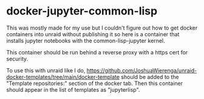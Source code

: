 # docker-jupyter-common-lisp

This was mostly made for my use but I couldn't figure out how to get docker containers into unraid without publishing it so here is a container that installs jupyter notebooks with the common-lisp-jupyter kernel.

This container should be run behind a reverse proxy with a https cert for security.

To use this with unraid like I do, https://github.com/JoshuaWierenga/unraid-docker-templates/tree/main/docker-template should be added to the "Template repositories:" section of the docker tab. Then this container should appear in the list of templates as "jupyterlisp".
